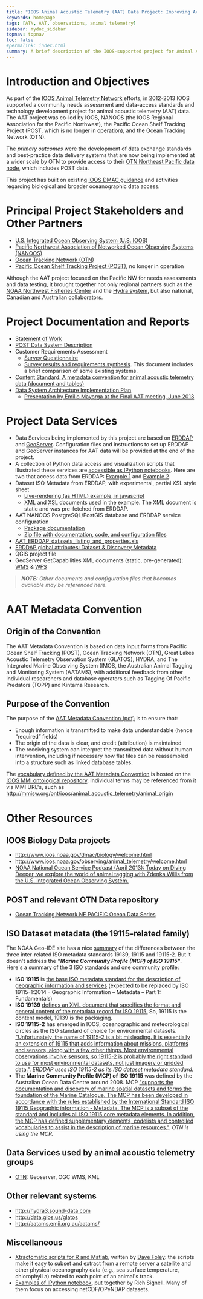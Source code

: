 ```yaml
---
title: "IOOS Animal Acoustic Telemetry (AAT) Data Project: Improving Access to AAT Observations"
keywords: homepage
tags: [ATN, AAT, observations, animal telemetry]
sidebar: mydoc_sidebar
topnav: topnav
toc: false
#permalink: index.html
summary: A brief description of the IOOS-supported project for Animal Acoustic Telemetry (AAT) in the Pacific NW.
---
```



<!--
* TOC
{:toc}
  -->

# Introduction and Objectives  

As part of the [IOOS Animal Telemetry Network](http://www.ioos.noaa.gov/observing/animal_telemetry/welcome.html) efforts, in 2012-2013 IOOS supported a community needs assessment and data-access standards and technology development project for animal acoustic telemetry (AAT)  data. The AAT project was co-led by IOOS, NANOOS (the IOOS Regional Association for the Pacific Northwest), the Pacific Ocean Shelf Tracking Project (POST, which is no longer in operation), and the Ocean Tracking Network (OTN). 

The _primary outcomes_ were the development of data exchange standards and best-practice data delivery systems that are now being implemented at a wider scale by OTN to provide access to their [OTN Northeast Pacific data node](http://members.oceantrack.org/data/discovery/NEPACIFIC.htm), which includes POST data.

This project has built on existing [IOOS DMAC guidance](http://www.ioos.noaa.gov/data/welcome.html ) and activities regarding biological and broader oceanographic data access.

# Principal Project Stakeholders and Other Partners

 - [U.S. Integrated Ocean Observing System (U.S. IOOS)](http://www.ioos.noaa.gov)
 - [Pacific Northwest Association of Networked Ocean Observing Systems (NANOOS)](http://www.nanoos.org)
 - [Ocean Tracking Network (OTN)](http://oceantrackingnetwork.org)
 - [Pacific Ocean Shelf Tracking Project (POST)](http://en.wikipedia.org/wiki/Pacific_Ocean_Shelf_Tracking_Project), no longer in operation

Although the AAT project focused on the Pacific NW for needs assessments and data testing, it brought together not only regional partners such as the [NOAA Northwest Fisheries Center](http://www.nwfsc.noaa.gov) and the [Hydra system](http://hydra3.sound-data.com/about/), but also national, Canadian and Australian collaborators.

# Project Documentation and Reports

  - [Statement of Work](http://habu.apl.washington.edu/mayorga/aat/Animal%20Acoustic%20Telemetry%20Obs_SOW.pdf)
  - [POST Data System Description](http://habu.apl.washington.edu/mayorga/aat/POST_DataSystemDescription_DRAFT1.0.pdf)
  - Customer Requirements Assessment
     - [Survey Questionnaire](http://habu.apl.washington.edu/mayorga/aat/AAT_CustomerRequirementsQuestionnaire.pdf)
     - [Survey results and requirements synthesis](http://habu.apl.washington.edu/mayorga/aat/AAT_CustomerRequirements_2012Sep4.pdf). This document includes a brief comparison of some existing systems.
  - [Content Standard: A metadata convention for animal acoustic telemetry data (document and tables)](http://ioostech.googlecode.com/files/AAT%20Metadata%20Convention%20v1.2.pdf)
  - [Data System Architecture Implementation Plan](http://habu.apl.washington.edu/mayorga/aat/AAT_DataSystemArchitectureImplementationPlan_FINAL.pdf)
     - [Presentation by Emilio Mayorga at the Final AAT meeting, June 2013](http://habu.apl.washington.edu/mayorga/aat/Emilio_Presentation_AATworkshop_2013Jun13.pdf)


# Project Data Services

 * Data Services being implemented by this project are based on [ERDDAP](http://coastwatch.pfeg.noaa.gov/erddap/index.html) and [GeoServer](http://geoserver.org). Configuration files and instructions to set up ERDDAP and GeoServer instances for AAT data will be provided at the end of the project.
 * A collection of Python data access and visualization scripts that illustrated these services are [accessible as IPython notebooks](https://www.mygists.info/emiliom/tags/animalacoustictelem). Here are two that access data from ERDDAP: [Example 1](http://nbviewer.ipython.org/6767422) and [Example 2](http://nbviewer.ipython.org/6767450).
 * Dataset ISO Metadata from ERDDAP, with experimental, partial XSL style sheet
   * [Live-rendering (as HTML) example, in javascript](http://habu.apl.washington.edu/mayorga/aat/ISOMetadataFinalExamplePackage/xslt_client.html)
   * [XML](http://habu.apl.washington.edu/mayorga/aat/ISOMetadataFinalExamplePackage/otnnepMOSERAnTags_iso19115.xml) and [XSL](http://habu.apl.washington.edu/mayorga/aat/ISOMetadataFinalExamplePackage/OTNmetadata_Emilio.xsl) documents used in the example. The XML document is static and was pre-fetched from ERDDAP.
 * AAT NANOOS PostgreSQL/PostGIS database and ERDDAP service configuration
    * [Package documentation](http://habu.apl.washington.edu/mayorga/aat/AAT_NANOOSConfigurations_FinalPackageDocs.pdf)
   * [Zip file with documentation, code, and configuration files](http://habu.apl.washington.edu/mayorga/aat/AAT_NANOOSpg2erddap_exchange.zip)
 * [AAT_ERDDAP_datasets_listing_and_properties.xls](http://habu.apl.washington.edu/mayorga/aat/AAT_ERDDAP_datasets_listing_and_properties.xls)
 * [ERDDAP global attributes: Dataset & Discovery Metadata](http://habu.apl.washington.edu/mayorga/aat/ERDDAPDatasetMetadata-UseAndStatus-FINAL.pdf)
 * QGIS project file
 * GeoServer GetCapabilities XML documents (static, pre-generated): [WMS](http://habu.apl.washington.edu/mayorga/aat/geoserver-otnnep-WMS-GetCapabilities.xml) & [WFS](http://habu.apl.washington.edu/mayorga/aat/geoserver-otnnep-WFS-GetCapabilities.xml)

>_**NOTE:** Other documents and configuration files that becomes available may be referenced here._

# AAT Metadata Convention 

## Origin of the Convention

The AAT Metadata Convention is based on data input forms from Pacific Ocean Shelf Tracking (POST), Ocean Tracking Network (OTN), Great Lakes Acoustic Telemetry Observation System (GLATOS), HYDRA, and The Integrated Marine Observing System (IMOS, the Australian Animal Tagging and Monitoring System (AATAMS), with additional feedback from other individual researchers and database operators such as Tagging Of Pacific Predators (TOPP) and Kintama Research.

## Purpose of the Convention

The purpose of the [AAT Metadata Convention (pdf)](http://ioostech.googlecode.com/files/AAT%20Metadata%20Convention%20v1.2.pdf) is to ensure that: 
  * Enough information is transmitted to make data understandable (hence “required” fields)
  * The origin of the data is clear, and credit (attribution) is maintained
  * The receiving system can interpret the transmitted data without human intervention, including if necessary how flat files can be reassembled into a structure such as linked database tables.

The [vocabulary defined by the AAT Metadata Convention](http://mmisw.org/ont/ioos/animal_acoustic_telemetry) is hosted on the [IOOS MMI ontological repository](http://mmisw.org/ont/ioos/). Individual terms may be referenced from it via MMI URL's, such as http://mmisw.org/ont/ioos/animal_acoustic_telemetry/animal_origin

# Other Resources 

## IOOS Biology Data projects

  * http://www.ioos.noaa.gov/dmac/biology/welcome.html
  * http://www.ioos.noaa.gov/observing/animal_telemetry/welcome.html
  * [NOAA National Ocean Service Podcast (April 2013): Today on Diving Deeper, we explore the world of animal tagging with Zdenka Willis from the U.S. Integrated Ocean Observing System.](http://oceanservice.noaa.gov/podcast/p0413.html#dd46)

## POST and relevant OTN Data repository

  * [Ocean Tracking Network NE PACIFIC Ocean Data Series](http://members.oceantrack.org/data/discovery/NEPACIFIC.htm)

## ISO Dataset metadata (the 19115-related family)
 
The NOAA Geo-IDE site has a nice [summary](https://geo-ide.noaa.gov/wiki/index.php?title=ISO_FAQ#What_are_all_of_these_numbers.3F) of the differences between the three inter-related ISO metadata standards 19139, 19115 and 19115-2. But it doesn't address the _**"Marine Community Profile (MCP) of ISO 19115"**_. Here's a summary of the 3 ISO standards and one community profile:

  * **ISO 19115** is [the base ISO metadata standard for the description of geographic information and services](http://www.fgdc.gov/metadata/geospatial-metadata-standards) (expected to be replaced by ISO 19115-1:2014 - Geographic Information – Metadata – Part 1: Fundamentals)
  * **ISO 19139** [defines an XML document that specifies the format and general content of the metadata record for ISO 19115.](http://www.fgdc.gov/metadata/geospatial-metadata-standards) So, 19115 is the content model, 19139 is the packaging.
  * **ISO 19115-2** has emerged in IOOS, oceanographic and meteorological circles as the ISO standard of choice for environmental datasets. ["Unfortunately, the name of 19115-2 is a bit misleading. It is essentially an extension of 19115 that adds information about missions, platforms and sensors, along with a few other things. Most environmental observations involve sensors, so 19115-2 is probably the right standard to use for most environmental datasets, not just imagery or gridded data."](https://geo-ide.noaa.gov/wiki/index.php?title=ISO_FAQ#What_are_all_of_these_numbers.3F). _ERDDAP uses ISO 19115-2 as its ISO dataset metadata standard._
  * The **Marine Community Profile (MCP) of ISO 19115** was defined by the Australian Ocean Data Centre around 2008. MCP ["supports the documentation and discovery of marine spatial datasets and forms the foundation of the Marine Catalogue. The MCP has been developed in accordance with the rules established by the International Standard ISO 19115 Geographic information - Metadata. The MCP is a subset of the standard and includes all ISO 19115 core metadata elements. In addition, the MCP has defined supplementary elements, codelists and controlled vocabularies to assist in the description of marine resources."](http://www.aodc.org.au/index.php?id=37). _OTN is using the MCP._

## Data Services used by animal acoustic telemetry groups 

  * [OTN](http://oceantrackingnetwork.org/): Geoserver, OGC WMS, KML

## Other relevant systems 

  * http://hydra3.sound-data.com
  * http://data.glos.us/glatos
  * http://aatams.emii.org.au/aatams/

## Miscellaneous

   * [Xtractomatic scripts for R and Matlab](http://coastwatch.pfel.noaa.gov/xtracto/), written by [Dave Foley](dave.foley@noaa.gov): the scripts make it easy to subset and extract from a remote server a satellite and other physical oceanography data (e.g., sea surface temperature, chlorophyll a) related to each point of an animal's track.
  * [Examples of IPython notebook](https://gist.github.com/rsignell-usgs), put together by Rich Signell. Many of them focus on accessing netCDF/OPeNDAP datasets.